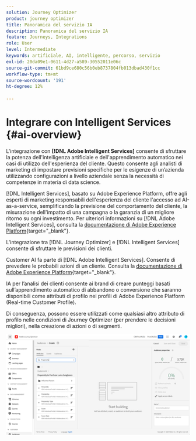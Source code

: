 ```yaml
---
solution: Journey Optimizer
product: journey optimizer
title: Panoramica del servizio IA
description: Panoramica del servizio IA
feature: Journeys, Integrations
role: User
level: Intermediate
keywords: artificiale, AI, intelligente, percorso, servizio
exl-id: 20da09e1-0611-4d27-a589-30552011e06c
source-git-commit: 61bd9ce680c56b0eb8737804fb013dbad430f1cc
workflow-type: tm+mt
source-wordcount: '191'
ht-degree: 12%

---
```


# Integrare con Intelligent Services {#ai-overview}

L&#39;integrazione con **[!DNL Adobe Intelligent Services]** consente di sfruttare la potenza dell&#39;intelligenza artificiale e dell&#39;apprendimento automatico nei casi di utilizzo dell&#39;esperienza del cliente. Questo consente agli analisti di marketing di impostare previsioni specifiche per le esigenze di un’azienda utilizzando configurazioni a livello aziendale senza la necessità di competenze in materia di data science.

[!DNL Intelligent Services], basato su Adobe Experience Platform, offre agli esperti di marketing responsabili dell&#39;esperienza del cliente l&#39;accesso ad AI-as-a-service, semplificando la previsione del comportamento del cliente, la misurazione dell&#39;impatto di una campagna o la garanzia di un migliore ritorno su ogni investimento. Per ulteriori informazioni su [!DNL Adobe Intelligent Services], consulta la [documentazione di Adobe Experience Platform](https://experienceleague.adobe.com/docs/experience-platform/intelligent-services/home.html){target="_blank"}.

L&#39;integrazione tra [!DNL Journey Optimizer] e [!DNL Intelligent Services] consente di sfruttare le previsioni dei clienti.

Customer AI fa parte di [!DNL Adobe Intelligent Services]. Consente di prevedere le probabili azioni di un cliente. Consulta la [documentazione di Adobe Experience Platform](https://experienceleague.adobe.com/docs/experience-platform/intelligent-services/customer-ai/overview.html){target="_blank"}.

IA per l’analisi dei clienti consente ai brand di creare punteggi basati sull’apprendimento automatico di abbandono o conversione che saranno disponibili come attributi di profilo nei profili di Adobe Experience Platform (Real-time Customer Profile).

Di conseguenza, possono essere utilizzati come qualsiasi altro attributo di profilo nelle condizioni di Journey Optimizer (per prendere le decisioni migliori), nella creazione di azioni o di segmenti.

![](assets/customer-ai.png)
